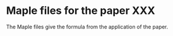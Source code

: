 # Maple files for the paper XXX

The Maple files give the formula from the application of the paper.
